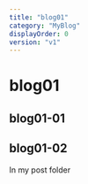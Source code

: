 ```yaml
---
title: "blog01"
category: "MyBlog"
displayOrder: 0
version: "v1"
---
```


# blog01

## blog01-01
## blog01-02

In my post folder